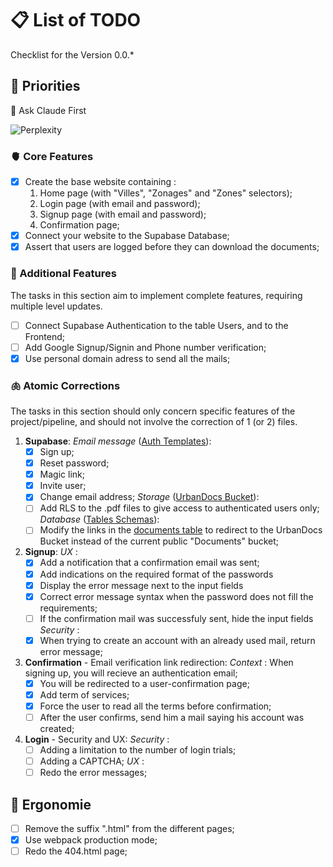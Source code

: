 # 📋 List of TODO

Checklist for the Version 0.0.*

## 🍖 Priorities

🤖 Ask Claude First

![Perplexity](https://img.shields.io/badge/perplexity-000000?style=for-the-badge&logo=perplexity&logoColor=088F8F)

### 🫀 Core Features

* [x] Create the base website containing :
  1. Home page (with "Villes", "Zonages" and "Zones" selectors);
  2. Login page (with email and password);
  3. Signup page (with email and password);
  4. Confirmation page;
* [x] Connect your website to the Supabase Database;
* [x] Assert that users are logged before they can download the documents;

### 🧠 Additional Features

The tasks in this section aim to implement complete features, requiring multiple level updates.

* [ ] Connect Supabase Authentication to the table Users, and to the Frontend;
* [ ] Add Google Signup/Signin and Phone number verification;
* [x] Use personal domain adress to send all the mails;

### 🫁 Atomic Corrections

The tasks in this section should only concern specific features of the project/pipeline, and should not involve the correction of 1 (or 2) files.

1. **Supabase**:
   *Email message* ([Auth Templates](https://supabase.com/dashboard/project/ofeyssipibktmbfebibo/auth/templates)):
   * [x] Sign up;
   * [x] Reset password;
   * [x] Magic link;
   * [x] Invite user;
   * [x] Change email address;
   *Storage* ([UrbanDocs Bucket](https://supabase.com/dashboard/project/ofeyssipibktmbfebibo/storage/buckets/urbandocs)):
   * [ ] Add RLS to the .pdf files to give access to authenticated users only;
   *Database* ([Tables Schemas](https://supabase.com/dashboard/project/ofeyssipibktmbfebibo/database/schemas)):
   * [ ] Modify the links in the [documents table](https://supabase.com/dashboard/project/ofeyssipibktmbfebibo/editor/39678) to redirect to the UrbanDocs Bucket instead of the current public "Documents" bucket;
2. **Signup**:
   *UX* :
   * [x] Add a notification that a confirmation email was sent;
   * [x] Add indications on the required format of the passwords
   * [x] Display the error message next to the input fields
   * [x] Correct error message syntax when the password does not fill the requirements;
   * [ ] If the confirmation mail was successfuly sent, hide the input fields
   *Security* :
   * [x] When trying to create an account with an already used mail, return error message;
3. **Confirmation** - Email verification link redirection:
   *Context* : When signing up, you will recieve an authentication email;
   * [x] You will be redirected to a user-confirmation page;
   * [x] Add term of services;
   * [x] Force the user to read all the terms before confirmation;
   * [ ] After the user confirms, send him a mail saying his account was created;
4. **Login** - Security and UX:
   *Security* :
   * [ ] Adding a limitation to the number of login trials;
   * [ ] Adding a CAPTCHA;
   *UX* :
   * [ ] Redo the error messages;

## 🦯 Ergonomie

* [ ] Remove the suffix ".html" from the different pages;
* [x] Use webpack production mode;
* [ ] Redo the 404.html page;
